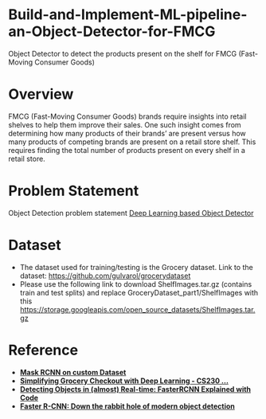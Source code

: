 # Build-and-Implement-ML-pipeline-an-Object-Detector-for-FMCG
Object Detector to detect the products present on the shelf for FMCG (Fast-Moving Consumer Goods)

# **Overview**

FMCG (Fast-Moving Consumer Goods) brands require insights into retail shelves to help them improve their sales. One such insight comes from determining how many products of their brands’ are present versus how many products of competing brands are present on a retail store shelf. This requires finding the total number of products present on every shelf in a retail store.


# **Problem Statement**

Object Detection problem statement [Deep Learning based Object Detector](https://drive.google.com/file/d/1yhqChbivg-N5C68uFkCJotf6y6Kr_ZsN/view)

# **Dataset**

* The dataset used for training/testing is the Grocery dataset. Link to the dataset: https://github.com/gulvarol/grocerydataset
* Please use the following link to download ShelfImages.tar.gz (contains train and test splits) and replace GroceryDataset_part1/ShelfImages with this https://storage.googleapis.com/open_source_datasets/ShelfImages.tar.gz


# **Reference**

* **[Mask RCNN on custom Dataset ](https://youtu.be/1u-dm5JMH1Q)**
* **[Simplifying Grocery Checkout with Deep Learning - CS230 ...](http://cs230.stanford.edu/projects_fall_2019/reports/26257432.pdf)**
* **[Detecting Objects in (almost) Real-time: FasterRCNN Explained with Code](https://towardsdatascience.com/fasterrcnn-explained-part-1-with-code-599c16568cff)**
* **[Faster R-CNN: Down the rabbit hole of modern object detection](https://tryolabs.com/blog/2018/01/18/faster-r-cnn-down-the-rabbit-hole-of-modern-object-detection/)**
